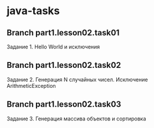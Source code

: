 # java-tasks

## Branch part1.lesson02.task01
Задание 1. Hello World и исключения

## Branch part1.lesson02.task02
Задание 2. Генерация N случайных чисел. Исключение ArithmeticException

## Branch part1.lesson02.task03
Задание 3. Генерация массива объектов и сортировка
